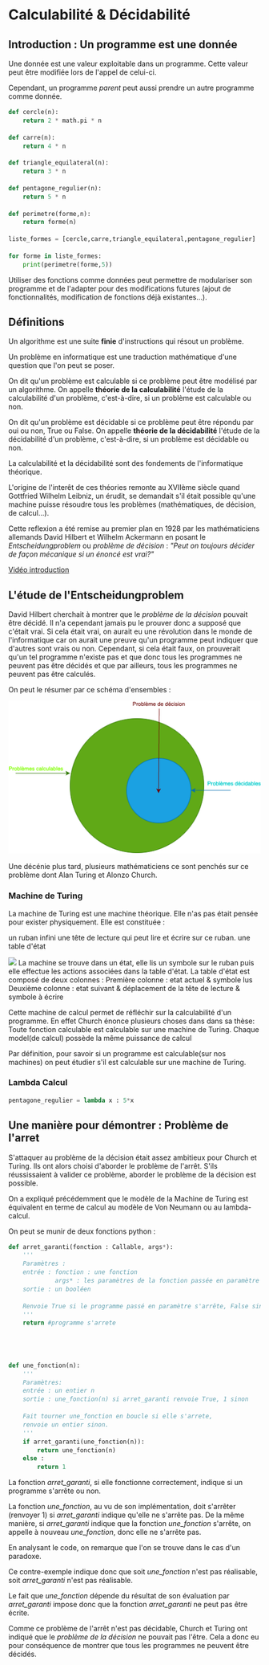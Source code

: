 # Calculabilité & Décidabilité

## Introduction : Un programme est une donnée

Une donnée est une valeur exploitable dans un programme.
Cette valeur peut être modifiée lors de l'appel de celui-ci.

Cependant, un programme _parent_ peut aussi prendre un autre programme comme donnée.

```python
def cercle(n):
    return 2 * math.pi * n

def carre(n):
    return 4 * n

def triangle_equilateral(n):
    return 3 * n

def pentagone_regulier(n):
    return 5 * n

def perimetre(forme,n):
    return forme(n)

liste_formes = [cercle,carre,triangle_equilateral,pentagone_regulier]

for forme in liste_formes:
    print(perimetre(forme,5))
```

Utiliser des fonctions comme données peut permettre de modulariser son programme et de l'adapter pour des modifications futures (ajout de fonctionnalités, modification de fonctions déjà existantes...).

## Définitions

Un algorithme est une suite **finie** d'instructions qui résout un problème.

Un problème en informatique est une traduction mathématique d'une question que l'on peut se poser.

On dit qu'un problème est calculable si ce problème peut être modélisé par un algorithme.
On appelle **théorie de la calculabilité** l'étude de la calculabilité d'un problème, c'est-à-dire, si un problème est calculable ou non.

On dit qu'un problème est décidable si ce problème peut être répondu par oui ou non, True ou False.
On appelle **théorie de la décidabilité** l'étude de la décidabilité d'un problème, c'est-à-dire, si un problème est décidable ou non.

La calculabilité et la décidabilité sont des fondements de l'informatique théorique.

L'origine de l'interêt de ces théories remonte au XVIIème siècle quand Gottfried Wilhelm Leibniz, un érudit, se demandait s'il était possible qu'une machine puisse résoudre tous les problèmes (mathématiques, de décision, de calcul...).

Cette reflexion a été remise au premier plan en 1928 par les mathématiciens allemands David Hilbert et Wilhelm Ackermann en posant le _Entscheidungproblem_ ou _problème de décision_ : _"Peut on toujours décider de façon mécanique si un énoncé est vrai?"_

[Vidéo introduction](https://www.youtube.com/watch?v=Zci9m08HQws&pp=ygUYYXJ0ZSBFbnRzY2hlaWR1bmdwcm9ibGVt)

## L'étude de l'Entscheidungproblem

David Hilbert cherchait à montrer que le _problème de la décision_ pouvait être décidé. Il n'a cependant jamais pu le prouver donc a supposé que c'était vrai.
Si cela était vrai, on aurait eu une révolution dans le monde de l'informatique car on aurait une preuve qu'un programme peut indiquer que d'autres sont vrais ou non.
Cependant, si cela était faux, on prouverait qu'un tel programme n'existe pas et que donc tous les programmes ne peuvent pas être décidés et que par ailleurs, tous les programmes ne peuvent pas être calculés.

On peut le résumer par ce schéma d'ensembles :

![schema](./Diagramme%20sans%20nom.drawio.png)

Une décénie plus tard, plusieurs mathématiciens ce sont penchés sur ce problème dont Alan Turing et Alonzo Church.

### Machine de Turing

La machine de Turing est une machine théorique. Elle n'as pas était pensée pour exister physiquement.
Elle est constituée :
    
un ruban infini
une tête de lecture qui peut lire et écrire sur ce ruban.
une table d'état

![](img/turing_1.png)
La machine se trouve dans un état, elle lis un symbole sur le ruban puis elle effectue les actions associées dans la table d'état.
La table d'état est composé de deux colonnes :
Première colonne : etat actuel & symbole lus
Deuxième colonne : etat suivant & déplacement de la tête de lecture & symbole à écrire

Cette machine de calcul permet de réfléchir sur la calculabilité d'un programme.
En effet Church énonce plusieurs choses dans dans sa thèse:
Toute fonction calculable est calculable sur une machine de Turing.
Chaque model(de calcul) possède la même puissance de calcul

Par définition, pour savoir si un programme est calculable(sur nos machines) on peut étudier s'il est calculable sur une machine de Turing.


### Lambda Calcul

```python
pentagone_regulier = lambda x : 5*x
```

## Une manière pour démontrer : Problème de l'arret

S'attaquer au problème de la décision était assez ambitieux pour Church et Turing. Ils ont alors choisi d'aborder le problème de l'arrêt.
S'ils réussissaient à valider ce problème, aborder le problème de la décision est possible.

On a expliqué précédemment que le modèle de la Machine de Turing est équivalent en terme de calcul au modèle de Von Neumann ou au lambda-calcul.

On peut se munir de deux fonctions python :

```python
def arret_garanti(fonction : Callable, args*):
    '''
    Paramètres :
    entrée : fonction : une fonction
             args* : les paramètres de la fonction passée en paramètre
    sortie : un booléen

    Renvoie True si le programme passé en paramètre s'arrête, False sinon.
    '''
    return #programme s'arrete




def une_fonction(n):
    '''
    Paramètres:
    entrée : un entier n
    sortie : une_fonction(n) si arret_garanti renvoie True, 1 sinon

    Fait tourner une_fonction en boucle si elle s'arrete, 
    renvoie un entier sinon.
    '''
    if arret_garanti(une_fonction(n)):
        return une_fonction(n)
    else : 
        return 1
```

La fonction _arret_garanti_, si elle fonctionne correctement, indique si un programme s'arrête ou non.

La fonction _une_fonction_, au vu de son implémentation, doit s'arrêter (renvoyer 1) si _arret_garanti_ indique qu'elle ne s'arrête pas.
De la même manière, si _arret_garanti_ indique que la fonction _une_fonction_ s'arrête, on appelle à nouveau _une_fonction_, donc elle ne s'arrête pas.

En analysant le code, on remarque que l'on se trouve dans le cas d'un paradoxe.

Ce contre-exemple indique donc que soit _une_fonction_ n'est pas réalisable, soit _arret_garanti_ n'est pas réalisable.

Le fait que _une_fonction_ dépende du résultat de son évaluation par _arret_garanti_ impose donc que la fonction _arret_garanti_ ne peut pas être écrite.

Comme ce problème de l'arrêt n'est pas décidable, Church et Turing ont indiqué que le _problème de la décision_ ne pouvait pas l'être. Cela a donc eu pour conséquence de montrer que tous les programmes ne peuvent être décidés.
